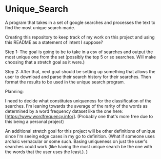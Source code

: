 # Unique_Search

A program that takes in a set of google searches and processes the text to find the most unique search made.

Creating this repository to keep track of my work on this project and using this README as a statement of intent I suppose?

Step 1:
The goal is going to be to take in a csv of searches and output the most unique one from the set (possibly the top 5 or so searches. Will make choosing that a stretch goal as it were.)

Step 2:
After that, next goal should be setting up something that allows the user to download and parse their search history for their searches. Then format the results to be used in the unique search program.

Planning:

I need to decide what constitutes uniqueness for the classification of the searches. I'm leaning towards the average of the rarity of the words as determined by a word frequency dataset like the one here: [https://www.wordfrequency.info/]. (Probably one that's more free due to this being a personal project)

An additional stretch goal for this project will be other definitions of unique since I'm seeing edge cases in my go to definition. (What if someone uses archaic vernacular or some such. Basing uniqueness on just the user's searches could work (like having the most unique search be the one with the words that the user uses the least.). )
